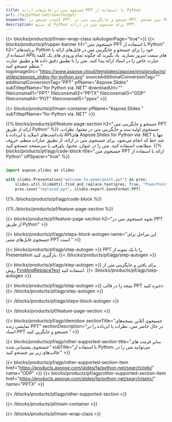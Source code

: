 ```yaml
---
title: جستجوی متن در فایل‌های ارائه PPT با استفاده از Python
url: /fa/python-net/search/ppt/
keywords: کلمات جستجو در PPT، جستجو و جایگزینی متن در PPT، متن جستجو PPT ارائه
description: کد منبع Python برای جستجوی متن در ارائه PPT.
---
```


{{< blocks/products/pf/main-wrap-class isAutogenPage="true">}}
{{< blocks/products/pf/upper-banner h1="جستجوی متن PPT با استفاده از Python" h2="برنامه‌های Python خود را برای جستجو و جایگزینی متن در فایل‌های ارائه با استفاده از APIهای سمت سرور بسازید. یاد بگیرید که چگونه تمام ورودی های یک کلمه یا عبارت خاص را در اسناد ارائه پیدا کنید. متن را با تطبیق دقیق داده ها و تطبیق عبارت منظم جستجو کنید." logoImageSrc="https://www.aspose.cloud/templates/aspose/img/products/slides/aspose_slides-for-python.svg" sourceAdditionalConversionTag="" additionalConversionTag="PPT" pfName="Aspose.Slides" subTitlepfName="for Python via .NET" downloadUrl="" fileiconsmall1="PPT" fileiconsmall2="PPTX" fileiconsmall3="ODP" fileiconsmall4="POT" fileiconsmall5="ppsx" >}}

{{< blocks/products/pf/main-container pfName="Aspose.Slides " subTitlepfName="for Python via .NET" >}}

{{% blocks/products/pf/feature-page-section  h2="جستجو و جایگزینی متن PPT ارائه از طریق Python" %}}
جستجوی اولیه سند و جایگزینی متن در محتوا، نظرات، یادداشت‌های اسلاید یا ابرداده با APIهای Aspose.Slides for Python via .NET تنها با چند خط کد انجام می‌شود. برای جستجوی متن در ارائه، از تطبیق عبارات منظم، حروف مطابقت استفاده کنید. متن را در عنوان، محتوا، پاورقی یا سرصفحه جستجو کنید.
{{% blocks/products/pf/agp/code-block title="جستجوی متن PPT ارائه با استفاده از Python" offSpacer="true" %}}

```py

import aspose.slides as slides

with slides.Presentation("welcome-to-powerpoint.ppt") as pres:
    slides.util.SlideUtil.find_and_replace_text(pres, True, "PowerPoint", "Aspose.Slides", None)
    pres.save("replaced.ppt", slides.export.SaveFormat.PPT)
```

{{% /blocks/products/pf/agp/code-block %}}

{{% /blocks/products/pf/feature-page-section %}}

{{< blocks/products/pf/feature-page-section  h2="نحوه جستجوی متن در PPT از طریق Python" >}}

{{< blocks/products/pf/agp/steps-block-autogen name="این مراحل برای جستجوی فایل‌های متنی PPT است." >}}

{{< blocks/products/pf/agp/step-autogen >}}
PPT را با یک نمونه از Presentation بارگیری کنید.
{{< /blocks/products/pf/agp/step-autogen >}}

{{< blocks/products/pf/agp/step-autogen >}}
برای یافتن و جایگزینی متن از روش [FindAndReplaceText](https://reference.aspose.com/slides/python-net/aspose.slides.util/slideutil/) استفاده کنید.
{{< /blocks/products/pf/agp/step-autogen >}}

{{< blocks/products/pf/agp/step-autogen >}}
نتیجه را در قالب PPT ذخیره کنید
{{< /blocks/products/pf/agp/step-autogen >}}

{{< /blocks/products/pf/agp/steps-block-autogen >}}

{{< /blocks/products/pf/feature-page-section >}}

{{< blocks/products/pf/agp/demobox sectionTitle="جستجوی آنلاین نسخه‌های نمایشی زنده PPT" sectionDescription="در حال حاضر متن، نظرات یا ابرداده را در اسناد PPT جستجو و جایگزین کنید." >}}

{{< blocks/products/pf/agp/other-supported-section title="سایر فرمت های جستجوی پشتیبانی شده" subTitle="با استفاده از Python، می‌توانید متن را در قالب‌های زیر نیز جستجو کنید:" >}}

{{< blocks/products/pf/agp/other-supported-section-item href="https://products.aspose.com/slides/fa/python-net/search/odp/" name="ODP" >}}
{{< blocks/products/pf/agp/other-supported-section-item href="https://products.aspose.com/slides/fa/python-net/search/pptx/" name="PPTX" >}}


{{< /blocks/products/pf/agp/other-supported-section >}}

{{< /blocks/products/pf/main-container >}}
    
{{< /blocks/products/pf/main-wrap-class >}}